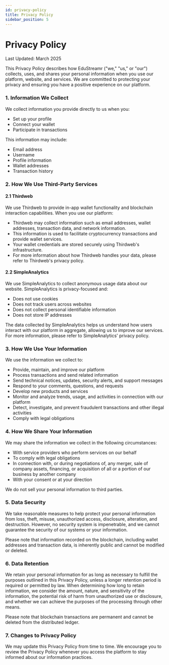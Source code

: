 ```yaml
---
id: privacy-policy
title: Privacy Policy
sidebar_position: 5
---
```


# Privacy Policy

Last Updated: March 2025

This Privacy Policy describes how EduStreamr ("we," "us," or "our") collects, uses, and shares your personal information when you use our platform, website, and services. We are committed to protecting your privacy and ensuring you have a positive experience on our platform.

### 1. Information We Collect

We collect information you provide directly to us when you:

- Set up your profile
- Connect your wallet
- Participate in transactions

This information may include:

- Email address
- Username
- Profile information
- Wallet addresses
- Transaction history

### 2. How We Use Third-Party Services

#### 2.1 Thirdweb

We use Thirdweb to provide in-app wallet functionality and blockchain interaction capabilities. When you use our platform:

- Thirdweb may collect information such as email addresses, wallet addresses, transaction data, and network information.
- This information is used to facilitate cryptocurrency transactions and provide wallet services.
- Your wallet credentials are stored securely using Thirdweb's infrastructure.
- For more information about how Thirdweb handles your data, please refer to Thirdweb's privacy policy.

#### 2.2 SimpleAnalytics

We use SimpleAnalytics to collect anonymous usage data about our website. SimpleAnalytics is privacy-focused and:

- Does not use cookies
- Does not track users across websites
- Does not collect personal identifiable information
- Does not store IP addresses

The data collected by SimpleAnalytics helps us understand how users interact with our platform in aggregate, allowing us to improve our services. For more information, please refer to SimpleAnalytics' privacy policy.

### 3. How We Use Your Information

We use the information we collect to:

- Provide, maintain, and improve our platform
- Process transactions and send related information
- Send technical notices, updates, security alerts, and support messages
- Respond to your comments, questions, and requests
- Develop new products and services
- Monitor and analyze trends, usage, and activities in connection with our platform
- Detect, investigate, and prevent fraudulent transactions and other illegal activities
- Comply with legal obligations

### 4. How We Share Your Information

We may share the information we collect in the following circumstances:

- With service providers who perform services on our behalf
- To comply with legal obligations
- In connection with, or during negotiations of, any merger, sale of company assets, financing, or acquisition of all or a portion of our business by another company
- With your consent or at your direction

We do not sell your personal information to third parties.

### 5. Data Security

We take reasonable measures to help protect your personal information from loss, theft, misuse, unauthorized access, disclosure, alteration, and destruction. However, no security system is impenetrable, and we cannot guarantee the security of our systems or your information.

Please note that information recorded on the blockchain, including wallet addresses and transaction data, is inherently public and cannot be modified or deleted.

### 6. Data Retention

We retain your personal information for as long as necessary to fulfill the purposes outlined in this Privacy Policy, unless a longer retention period is required or permitted by law. When determining how long to retain information, we consider the amount, nature, and sensitivity of the information, the potential risk of harm from unauthorized use or disclosure, and whether we can achieve the purposes of the processing through other means.

Please note that blockchain transactions are permanent and cannot be deleted from the distributed ledger.

### 7. Changes to Privacy Policy

We may update this Privacy Policy from time to time. We encourage you to review the Privacy Policy whenever you access the platform to stay informed about our information practices.
